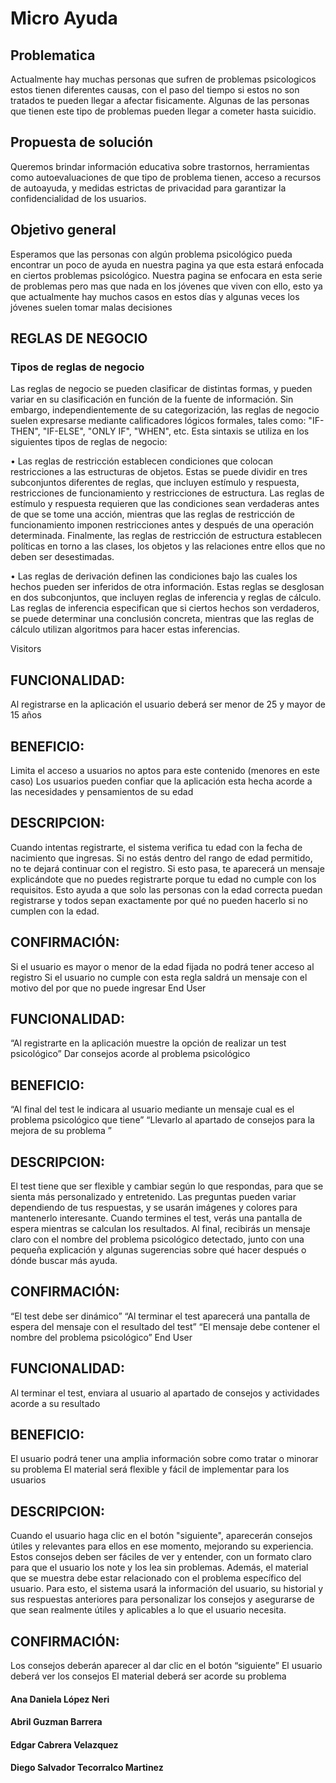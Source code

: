 # Micro Ayuda 
## Problematica 
Actualmente hay muchas personas que sufren de problemas psicologicos estos tienen diferentes causas, con el paso del tiempo si estos no son tratados te pueden llegar a afectar fisicamente.
Algunas de las personas que tienen este tipo de problemas pueden llegar a cometer hasta suicidio.

## Propuesta de solución 
Queremos brindar información educativa sobre trastornos, herramientas como autoevaluaciones de que tipo de problema tienen, acceso a recursos de autoayuda,  y medidas estrictas de privacidad para garantizar la confidencialidad de los usuarios.

## Objetivo general 
Esperamos que las personas con algún problema psicológico pueda encontrar un poco de ayuda en nuestra pagina ya que esta estará enfocada en ciertos problemas psicológico.
Nuestra pagina se enfocara en esta serie de problemas pero mas que nada en los jóvenes que viven con ello, esto ya que actualmente hay muchos casos en estos días y algunas veces los jóvenes suelen tomar malas decisiones 
## REGLAS DE NEGOCIO
### Tipos de reglas de negocio
Las reglas de negocio se pueden clasificar de distintas formas, y pueden variar en su clasificación en función de la fuente de información. Sin embargo, independientemente de su categorización, las reglas de negocio suelen expresarse mediante calificadores lógicos formales, tales como: "IF-THEN", "IF-ELSE", "ONLY IF", "WHEN", etc. Esta sintaxis se utiliza en los siguientes tipos de reglas de negocio:


•	Las reglas de restricción establecen condiciones que colocan restricciones a las estructuras de objetos. Estas se puede dividir en tres subconjuntos diferentes de reglas, que incluyen estímulo y respuesta, restricciones de funcionamiento y restricciones de estructura. Las reglas de estímulo y respuesta requieren que las condiciones sean verdaderas antes de que se tome una acción, mientras que las reglas de restricción de funcionamiento imponen restricciones antes y después de una operación determinada. Finalmente, las reglas de restricción de estructura establecen políticas en torno a las clases, los objetos y las relaciones entre ellos que no deben ser desestimadas.

•	Las reglas de derivación definen las condiciones bajo las cuales los hechos pueden ser inferidos de otra información. Estas reglas se desglosan en dos subconjuntos, que incluyen reglas de inferencia y reglas de cálculo. Las reglas de inferencia especifican que si ciertos hechos son verdaderos, se puede determinar una conclusión concreta, mientras que las reglas de cálculo utilizan algoritmos para hacer estas inferencias. 



Visitors
## FUNCIONALIDAD:
Al registrarse en la aplicación el usuario deberá ser menor de  25 y mayor de 15 años 
## BENEFICIO:
Limita el acceso a usuarios no aptos para este contenido (menores en este caso) Los usuarios pueden confiar que la aplicación esta hecha acorde a las necesidades  y pensamientos de su edad 
## DESCRIPCION:
Cuando intentas registrarte, el sistema verifica tu edad con la fecha de nacimiento que ingresas. Si no estás dentro del rango de edad permitido, no te dejará continuar con el registro.
Si esto pasa, te aparecerá un mensaje explicándote que no puedes registrarte porque tu edad no cumple con los requisitos. Esto ayuda a que solo las personas con la edad correcta puedan registrarse y todos sepan exactamente por qué no pueden hacerlo si no cumplen con la edad.
## CONFIRMACIÓN:
  Si el usuario es mayor o menor de la edad fijada no podrá tener acceso al registro 
  Si el usuario no cumple con esta regla saldrá un mensaje con el motivo del por que no puede ingresar 
End User
## FUNCIONALIDAD:
“Al registrarte  en la aplicación muestre la opción de realizar un test psicológico” Dar consejos acorde al problema psicológico
## BENEFICIO:
  “Al final del test le indicara al usuario mediante un mensaje cual es el problema psicológico que tiene”
  “Llevarlo al apartado de consejos para la mejora de su problema ”
## DESCRIPCION:
El test tiene que ser flexible y cambiar según lo que respondas, para que se sienta más personalizado y entretenido. Las preguntas pueden variar dependiendo de tus respuestas, y se usarán imágenes y colores para mantenerlo interesante.
Cuando termines el test, verás una pantalla de espera mientras se calculan los resultados. Al final, recibirás un mensaje claro con el nombre del problema psicológico detectado, junto con una pequeña explicación y algunas sugerencias sobre qué hacer después o dónde buscar más ayuda.
## CONFIRMACIÓN:
“El test debe ser dinámico”
“Al terminar el test aparecerá una pantalla de espera del mensaje con el resultado del test”
  “El mensaje debe contener el nombre del problema psicológico”
End User


## FUNCIONALIDAD:
  Al terminar el test, enviara al usuario al apartado de consejos y actividades acorde a su resultado 
## BENEFICIO:
  El usuario podrá tener una amplia información sobre como tratar o minorar su problema 
  El material será flexible y fácil de implementar para los usuarios 
## DESCRIPCION:
Cuando el usuario haga clic en el botón "siguiente", aparecerán consejos útiles y relevantes para ellos en ese momento, mejorando su experiencia. Estos consejos deben ser fáciles de ver y entender, con un formato claro para que el usuario los note y los lea sin problemas.
Además, el material que se muestra debe estar relacionado con el problema específico del usuario. Para esto, el sistema usará la información del usuario, su historial y sus respuestas anteriores para personalizar los consejos y asegurarse de que sean realmente útiles y aplicables a lo que el usuario necesita.
## CONFIRMACIÓN:
Los consejos deberán aparecer al dar clic en el botón “siguiente” 
El usuario deberá ver los consejos 
El material deberá ser acorde su problema



#### Ana Daniela López Neri 
#### Abril Guzman Barrera 
#### Edgar Cabrera Velazquez 
#### Diego Salvador Tecorralco Martinez 
